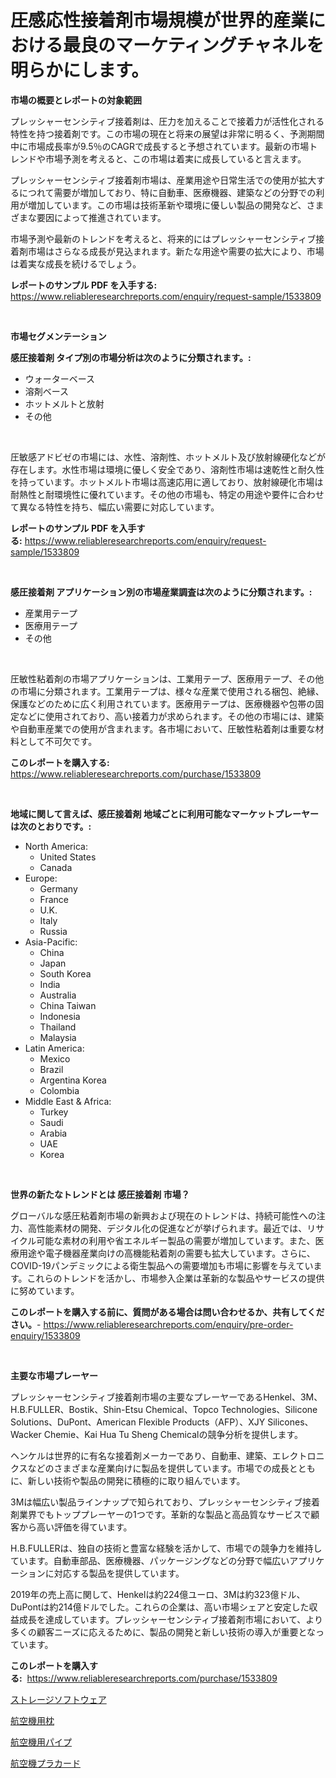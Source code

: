 <p><h1>圧感応性接着剤市場規模が世界的産業における最良のマーケティングチャネルを明らかにします。</h1></p><p><strong>市場の概要とレポートの対象範囲</strong></p>
<p><p>プレッシャーセンシティブ接着剤は、圧力を加えることで接着力が活性化される特性を持つ接着剤です。この市場の現在と将来の展望は非常に明るく、予測期間中に市場成長率が9.5％のCAGRで成長すると予想されています。最新の市場トレンドや市場予測を考えると、この市場は着実に成長していると言えます。</p><p>プレッシャーセンシティブ接着剤市場は、産業用途や日常生活での使用が拡大するにつれて需要が増加しており、特に自動車、医療機器、建築などの分野での利用が増加しています。この市場は技術革新や環境に優しい製品の開発など、さまざまな要因によって推進されています。</p><p>市場予測や最新のトレンドを考えると、将来的にはプレッシャーセンシティブ接着剤市場はさらなる成長が見込まれます。新たな用途や需要の拡大により、市場は着実な成長を続けるでしょう。</p></p>
<p><strong>レポートのサンプル PDF を入手する:</strong> <a href="https://www.reliableresearchreports.com/enquiry/request-sample/1533809">https://www.reliableresearchreports.com/enquiry/request-sample/1533809</a></p>
<p>&nbsp;</p>
<p><strong>市場セグメンテーション</strong></p>
<p><strong>感圧接着剤 タイプ別の市場分析は次のように分類されます。:</strong></p>
<p><ul><li>ウォーターベース</li><li>溶剤ベース</li><li>ホットメルトと放射</li><li>その他</li></ul></p>
<p>&nbsp;</p>
<p><p>圧敏感アドビゼの市場には、水性、溶剤性、ホットメルト及び放射線硬化などが存在します。水性市場は環境に優しく安全であり、溶剤性市場は速乾性と耐久性を持っています。ホットメルト市場は高速応用に適しており、放射線硬化市場は耐熱性と耐環境性に優れています。その他の市場も、特定の用途や要件に合わせて異なる特性を持ち、幅広い需要に対応しています。</p></p>
<p><strong>レポートのサンプル PDF を入手する:</strong>&nbsp;<a href="https://www.reliableresearchreports.com/enquiry/request-sample/1533809">https://www.reliableresearchreports.com/enquiry/request-sample/1533809</a></p>
<p>&nbsp;</p>
<p><strong> 感圧接着剤 アプリケーション別の市場産業調査は次のように分類されます。:</strong></p>
<p><ul><li>産業用テープ</li><li>医療用テープ</li><li>その他</li></ul></p>
<p>&nbsp;</p>
<p><p>圧敏性粘着剤の市場アプリケーションは、工業用テープ、医療用テープ、その他の市場に分類されます。工業用テープは、様々な産業で使用される梱包、絶縁、保護などのために広く利用されています。医療用テープは、医療機器や包帯の固定などに使用されており、高い接着力が求められます。その他の市場には、建築や自動車産業での使用が含まれます。各市場において、圧敏性粘着剤は重要な材料として不可欠です。</p></p>
<p><strong>このレポートを購入する:</strong>&nbsp; <a href="https://www.reliableresearchreports.com/purchase/1533809">https://www.reliableresearchreports.com/purchase/1533809</a></p>
<p>&nbsp;</p>
<p><strong>地域に関して言えば、感圧接着剤 地域ごとに利用可能なマーケットプレーヤーは次のとおりです。:</strong></p>
<p><ul>
    <li>
        North America:
        <ul>
            <li>United States</li>
            <li>Canada</li>
        </ul>
    </li>
    <li>
        Europe:
        <ul>
            <li>Germany</li>
            <li>France</li>
            <li>U.K.</li>
            <li>Italy</li>
            <li>Russia</li>
        </ul>
    </li>
    <li>
        Asia-Pacific:
        <ul>
            <li>China</li>
            <li>Japan</li>
            <li>South Korea</li>
            <li>India</li>
            <li>Australia</li>
            <li>China Taiwan</li>
            <li>Indonesia</li>
            <li>Thailand</li>
            <li>Malaysia</li>
        </ul>
    </li>
    <li>
        Latin America:
        <ul>
            <li>Mexico</li>
            <li>Brazil</li>
            <li>Argentina Korea</li>
            <li>Colombia</li>
        </ul>
    </li>
    <li>
        Middle East & Africa:
        <ul>
            <li>Turkey</li>
            <li>Saudi</li>
            <li>Arabia</li>
            <li>UAE</li>
            <li>Korea</li>
        </ul>
    </li>
    </ul></p>
<p>&nbsp;</p>
<p><strong>世界の新たなトレンドとは 感圧接着剤 市場？</strong></p>
<p><p>グローバルな感圧粘着剤市場の新興および現在のトレンドは、持続可能性への注力、高性能素材の開発、デジタル化の促進などが挙げられます。最近では、リサイクル可能な素材の利用や省エネルギー製品の需要が増加しています。また、医療用途や電子機器産業向けの高機能粘着剤の需要も拡大しています。さらに、COVID-19パンデミックによる衛生製品への需要増加も市場に影響を与えています。これらのトレンドを活かし、市場参入企業は革新的な製品やサービスの提供に努めています。</p></p>
<p><strong>このレポートを購入する前に、質問がある場合は問い合わせるか、共有してください。</strong>- <a href="https://www.reliableresearchreports.com/enquiry/pre-order-enquiry/1533809">https://www.reliableresearchreports.com/enquiry/pre-order-enquiry/1533809</a></p>
<p>&nbsp;</p>
<p><strong>主要な市場プレーヤー</strong></p>
<p><p>プレッシャーセンシティブ接着剤市場の主要なプレーヤーであるHenkel、3M、H.B.FULLER、Bostik、Shin-Etsu Chemical、Topco Technologies、Silicone Solutions、DuPont、American Flexible Products（AFP）、XJY Silicones、Wacker Chemie、Kai Hua Tu Sheng Chemicalの競争分析を提供します。 </p><p>ヘンケルは世界的に有名な接着剤メーカーであり、自動車、建築、エレクトロニクスなどのさまざまな産業向けに製品を提供しています。市場での成長とともに、新しい技術や製品の開発に積極的に取り組んでいます。 </p><p>3Mは幅広い製品ラインナップで知られており、プレッシャーセンシティブ接着剤業界でもトッププレーヤーの1つです。革新的な製品と高品質なサービスで顧客から高い評価を得ています。 </p><p>H.B.FULLERは、独自の技術と豊富な経験を活かして、市場での競争力を維持しています。自動車部品、医療機器、パッケージングなどの分野で幅広いアプリケーションに対応する製品を提供しています。 </p><p>2019年の売上高に関して、Henkelは約224億ユーロ、3Mは約323億ドル、DuPontは約214億ドルでした。これらの企業は、高い市場シェアと安定した収益成長を達成しています。プレッシャーセンシティブ接着剤市場において、より多くの顧客ニーズに応えるために、製品の開発と新しい技術の導入が重要となっています。</p></p>
<p><strong>このレポートを購入する:</strong>&nbsp;&nbsp;<a href="https://www.reliableresearchreports.com/purchase/1533809">https://www.reliableresearchreports.com/purchase/1533809</a></p>
<p><p><a href="https://medium.com/@lawrencewatkins654/2024%E5%B9%B4%E3%81%8B%E3%82%892031%E5%B9%B4%E3%81%BE%E3%81%A7%E3%81%AE%E6%9C%9F%E9%96%93%E3%81%AB%E4%BA%88%E6%B8%AC%E3%81%95%E3%82%8C%E3%82%8B%E3%82%B9%E3%83%88%E3%83%AC%E3%83%BC%E3%82%B8%E3%82%BD%E3%83%95%E3%83%88%E3%82%A6%E3%82%A7%E3%82%A2%E5%B8%82%E5%A0%B4%E3%81%AE%E5%88%86%E6%9E%90%E3%81%A8%E3%82%B5%E3%82%A4%E3%82%BA-78369f11f5d4">ストレージソフトウェア</a></p><p><a href="https://medium.com/@tomienow6767d/%E9%A3%9B%E8%A1%8C%E6%A9%9F%E7%94%A8%E6%9E%95%E5%B8%82%E5%A0%B4%E3%83%AC%E3%83%9D%E3%83%BC%E3%83%88%E3%81%AF-%E3%81%93%E3%81%AE%E5%B8%82%E5%A0%B4%E3%81%AE%E6%9C%80%E6%96%B0%E3%83%88%E3%83%AC%E3%83%B3%E3%83%89%E3%81%A8%E6%88%90%E9%95%B7%E6%A9%9F%E4%BC%9A%E3%82%92%E6%98%8E%E3%82%89%E3%81%8B%E3%81%AB%E3%81%97%E3%81%BE%E3%81%99-c77346c8e6ca">航空機用枕</a></p><p><a href="https://medium.com/@eduardoramez/%E8%88%AA%E7%A9%BA%E6%A9%9F%E3%83%91%E3%82%A4%E3%83%97%E5%B8%82%E5%A0%B4%E3%81%AE%E6%8C%87%E6%A8%99%E3%81%AE%E8%A7%A3%E8%AA%AD-%E5%B8%82%E5%A0%B4%E3%82%B7%E3%82%A7%E3%82%A2-%E3%83%88%E3%83%AC%E3%83%B3%E3%83%89-%E6%88%90%E9%95%B7%E3%83%91%E3%82%BF%E3%83%BC%E3%83%B3-931a086b33d6">航空機用パイプ</a></p><p><a href="https://medium.com/@jefferyyan895/%E8%88%AA%E7%A9%BA%E6%A9%9F%E3%81%AE%E3%83%97%E3%83%A9%E3%82%AB%E3%83%BC%E3%83%89%E5%B8%82%E5%A0%B4%E8%A6%8F%E6%A8%A1-%E5%B8%82%E5%A0%B4%E3%81%AE%E8%A6%8B%E9%80%9A%E3%81%97%E3%81%A8%E5%B8%82%E5%A0%B4%E4%BA%88%E6%B8%AC-2024%E5%B9%B4%E3%81%8B%E3%82%892031%E5%B9%B4-aff95fc26b46">航空機プラカード</a></p></p>